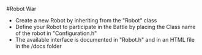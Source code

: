 #Robot War

- Create a new Robot by inheriting from the "Robot" class
- Define your Robot to participate in the Battle by placing the Class name of the robot in "Configuration.h"
- The available interface is documented in "Robot.h" and in an HTML file in the /docs folder
